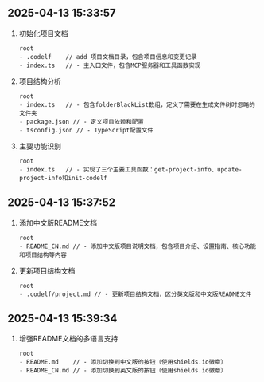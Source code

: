 ## 2025-04-13 15:33:57

1. 初始化项目文档
   ```
   root
   - .codelf    // add 项目文档目录，包含项目信息和变更记录
   - index.ts   // - 主入口文件，包含MCP服务器和工具函数实现
   ```

2. 项目结构分析
   ```
   root
   - index.ts   // - 包含folderBlackList数组，定义了需要在生成文件树时忽略的文件夹
   - package.json // - 定义项目依赖和配置
   - tsconfig.json // - TypeScript配置文件
   ```

3. 主要功能识别
   ```
   root
   - index.ts   // - 实现了三个主要工具函数：get-project-info、update-project-info和init-codelf
   ```

## 2025-04-13 15:37:52

1. 添加中文版README文档
   ```
   root
   - README_CN.md // - 添加中文版项目说明文档，包含项目介绍、设置指南、核心功能和项目结构等内容
   ```

2. 更新项目结构文档
   ```
   root
   - .codelf/project.md // - 更新项目结构文档，区分英文版和中文版README文件
   ```

## 2025-04-13 15:39:34

1. 增强README文档的多语言支持
   ```
   root
   - README.md    // - 添加切换到中文版的按钮（使用shields.io徽章）
   - README_CN.md // - 添加切换到英文版的按钮（使用shields.io徽章）
   ```